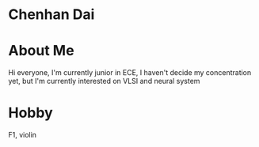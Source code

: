 # Chenhan Dai
# About Me
Hi everyone, I'm currently junior in ECE, I haven't decide my concentration yet, but I'm currently interested on VLSI and neural system
# Hobby
F1, violin